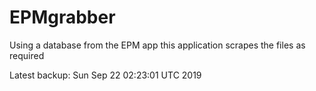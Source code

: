 # EPMgrabber
Using a database from the EPM app this application scrapes the files as required


Latest backup: Sun Sep 22 02:23:01 UTC 2019
